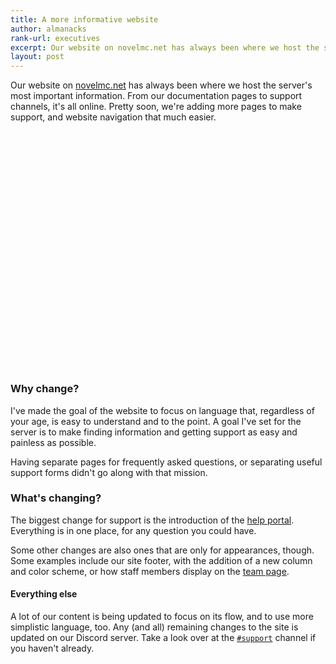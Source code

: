 ```yaml
---
title: A more informative website
author: almanacks
rank-url: executives
excerpt: Our website on novelmc.net has always been where we host the server's most important information. From our documentation pages to support channels, it's all online. Pretty soon, we're adding more pages to make support, and website navigation that much easier.
layout: post
---
```


Our website on [novelmc.net](https://novelmc.net) has always been where we host the server's most important information. From our documentation pages to support channels, it's all online. Pretty soon, we're adding more pages to make support, and website navigation that much easier.

<section class="usa-hero" style="background-image: url('https://novelmc.net/assets/img/hero/NpyBPU9vkD.png'); margin-top: 5rem; margin-bottom: 6rem; position: relative; width: 100vw; left: calc(-50vw + 50%); height: 15rem;">
</section>

### Why change?
I've made the goal of the website to focus on language that, regardless of your age, is easy to understand and to the point. A goal I've set for the server is to make finding information and getting support as easy and painless as possible.

Having separate pages for frequently asked questions, or separating useful support forms didn't go along with that mission.

### What's changing?
The biggest change for support is the introduction of the [help portal](https://novelmc.net/help). Everything is in one place, for any question you could have.

Some other changes are also ones that are only for appearances, though. Some examples include our site footer, with the addition of a new column and color scheme, or how staff members display on the [team page](https://novelmc.net/staff).

#### Everything else
A lot of our content is being updated to focus on its flow, and to use more simplistic language, too. Any (and all) remaining changes to the site is updated on our Discord server. Take a look over at the [`#support`](https://novelmc.net/docs/#channels) channel if you haven't already.
